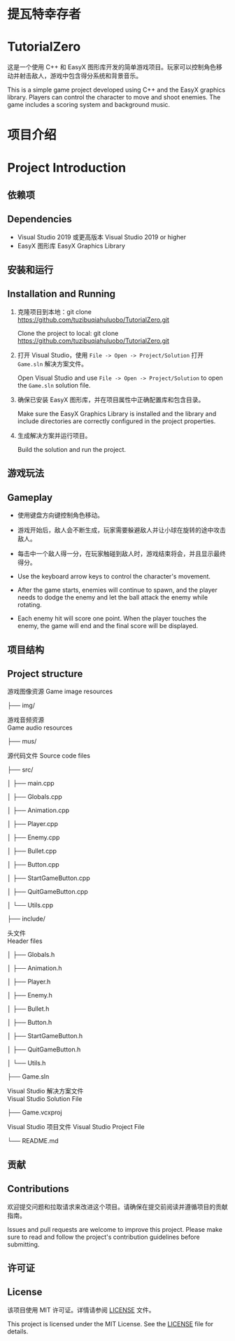 # 提瓦特幸存者
# TutorialZero 
  这是一个使用 C++ 和 EasyX 图形库开发的简单游戏项目。玩家可以控制角色移动并射击敌人，游戏中包含得分系统和背景音乐。
 
  This is a simple game project developed using C++ and the EasyX graphics library. Players can control the character to move and shoot enemies. The game includes a scoring system and background music.

# 项目介绍 
# Project Introduction

## 依赖项 
## Dependencies

- Visual Studio 2019 或更高版本 Visual Studio 2019 or higher
- EasyX 图形库 EasyX Graphics Library

## 安装和运行 
## Installation and Running

1. 克隆项目到本地：git clone https://github.com/tuzibuqiahuluobo/TutorialZero.git

   Clone the project to local: git clone https://github.com/tuzibuqiahuluobo/TutorialZero.git

2. 打开 Visual Studio，使用 `File -> Open -> Project/Solution` 打开 `Game.sln` 解决方案文件。
 
   Open Visual Studio and use `File -> Open -> Project/Solution` to open the `Game.sln` solution file.

3. 确保已安装 EasyX 图形库，并在项目属性中正确配置库和包含目录。

   Make sure the EasyX Graphics Library is installed and the library and include directories are correctly configured in the project properties.

4. 生成解决方案并运行项目。

   Build the solution and run the project.

## 游戏玩法 
## Gameplay

- 使用键盘方向键控制角色移动。
- 游戏开始后，敌人会不断生成，玩家需要躲避敌人并让小球在旋转的途中攻击敌人。
- 每击中一个敌人得一分，在玩家触碰到敌人时，游戏结束将会，并且显示最终得分。

- Use the keyboard arrow keys to control the character's movement.
- After the game starts, enemies will continue to spawn, and the player needs to dodge the enemy and let the ball attack the enemy while rotating.
- Each enemy hit will score one point. When the player touches the enemy, the game will end and the final score will be displayed.

## 项目结构 
## Project structure

游戏图像资源 
Game image resources

├── img/          

游戏音频资源  
Game audio resources

├── mus/   

源代码文件 
Source code files

├── src/

│  ├── main.cpp 

│  ├── Globals.cpp

│  ├── Animation.cpp

│  ├── Player.cpp

│  ├── Enemy.cpp

│  ├── Bullet.cpp

│  ├── Button.cpp 

│  ├── StartGameButton.cpp 

│  ├── QuitGameButton.cpp

│  └── Utils.cpp 

├── include/

头文件  
Header files

│  ├── Globals.h 

│  ├── Animation.h 

│  ├── Player.h 

│  ├── Enemy.h 

│  ├── Bullet.h 

│  ├── Button.h 

│  ├── StartGameButton.h 

│  ├── QuitGameButton.h 

│  └── Utils.h

├── Game.sln

Visual Studio 解决方案文件  
Visual Studio Solution File

├── Game.vcxproj       

Visual Studio 项目文件
Visual Studio Project File

└── README.md          

## 贡献 
## Contributions

欢迎提交问题和拉取请求来改进这个项目。请确保在提交前阅读并遵循项目的贡献指南。

Issues and pull requests are welcome to improve this project. Please make sure to read and follow the project's contribution guidelines before submitting.

## 许可证
## License

该项目使用 MIT 许可证。详情请参阅 [LICENSE](LICENSE) 文件。

This project is licensed under the MIT License. See the [LICENSE](LICENSE) file for details.
